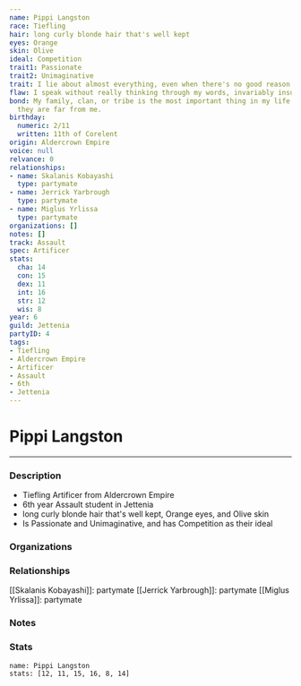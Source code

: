 ```yaml
---
name: Pippi Langston
race: Tiefling
hair: long curly blonde hair that's well kept
eyes: Orange
skin: Olive
ideal: Competition
trait1: Passionate
trait2: Unimaginative
trait: I lie about almost everything, even when there's no good reason to.
flaw: I speak without really thinking through my words, invariably insulting others.
bond: My family, clan, or tribe is the most important thing in my life, even when
  they are far from me.
birthday:
  numeric: 2/11
  written: 11th of Corelent
origin: Aldercrown Empire
voice: null
relvance: 0
relationships:
- name: Skalanis Kobayashi
  type: partymate
- name: Jerrick Yarbrough
  type: partymate
- name: Miglus Yrlissa
  type: partymate
organizations: []
notes: []
track: Assault
spec: Artificer
stats:
  cha: 14
  con: 15
  dex: 11
  int: 16
  str: 12
  wis: 8
year: 6
guild: Jettenia
partyID: 4
tags:
- Tiefling
- Aldercrown Empire
- Artificer
- Assault
- 6th
- Jettenia
---
```

# Pippi Langston
---
### Description
- Tiefling Artificer from Aldercrown Empire
- 6th year Assault student in Jettenia
- long curly blonde hair that's well kept, Orange eyes, and Olive skin
- Is Passionate and Unimaginative, and has Competition as their ideal

### Organizations

### Relationships
[[Skalanis Kobayashi]]: partymate
[[Jerrick Yarbrough]]: partymate
[[Miglus Yrlissa]]: partymate

### Notes

### Stats
```statblock
name: Pippi Langston
stats: [12, 11, 15, 16, 8, 14]
```